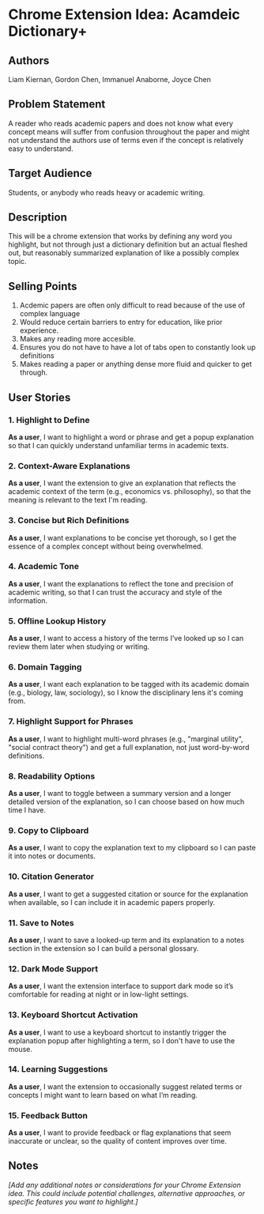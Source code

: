 # Chrome Extension Idea: Acamdeic Dictionary+

## Authors

Liam Kiernan, Gordon Chen, Immanuel Anaborne, Joyce Chen

## Problem Statement

A reader who reads academic papers and does not know what every concept means will suffer from confusion throughout the
paper and might not understand the authors use of terms even if the concept is relatively easy to understand.

## Target Audience

Students, or anybody who reads heavy or academic writing.

## Description

This will be a chrome extension that works by defining any word you highlight, but not through just a dictionary definition
but an actual fleshed out, but reasonably summarized explanation of like a possibly complex topic.
 
## Selling Points

1. Acdemic papers are often only difficult to read because of the use of complex language
2. Would reduce certain barriers to entry for education, like prior experience.
3. Makes any reading more accesible.
4. Ensures you do not have to have a lot of tabs open to constantly look up definitions
5. Makes reading a paper or anything dense more fluid and quicker to get through.

## User Stories

### 1. Highlight to Define
**As a user**, I want to highlight a word or phrase and get a popup explanation so that I can quickly understand unfamiliar terms in academic texts.

### 2. Context-Aware Explanations
**As a user**, I want the extension to give an explanation that reflects the academic context of the term (e.g., economics vs. philosophy), so that the meaning is relevant to the text I'm reading.

### 3. Concise but Rich Definitions
**As a user**, I want explanations to be concise yet thorough, so I get the essence of a complex concept without being overwhelmed.

### 4. Academic Tone
**As a user**, I want the explanations to reflect the tone and precision of academic writing, so that I can trust the accuracy and style of the information.

### 5. Offline Lookup History
**As a user**, I want to access a history of the terms I’ve looked up so I can review them later when studying or writing.

### 6. Domain Tagging
**As a user**, I want each explanation to be tagged with its academic domain (e.g., biology, law, sociology), so I know the disciplinary lens it's coming from.

### 7. Highlight Support for Phrases
**As a user**, I want to highlight multi-word phrases (e.g., "marginal utility", "social contract theory") and get a full explanation, not just word-by-word definitions.

### 8. Readability Options
**As a user**, I want to toggle between a summary version and a longer detailed version of the explanation, so I can choose based on how much time I have.

### 9. Copy to Clipboard
**As a user**, I want to copy the explanation text to my clipboard so I can paste it into notes or documents.

### 10. Citation Generator
**As a user**, I want to get a suggested citation or source for the explanation when available, so I can include it in academic papers properly.

### 11. Save to Notes
**As a user**, I want to save a looked-up term and its explanation to a notes section in the extension so I can build a personal glossary.

### 12. Dark Mode Support
**As a user**, I want the extension interface to support dark mode so it’s comfortable for reading at night or in low-light settings.

### 13. Keyboard Shortcut Activation
**As a user**, I want to use a keyboard shortcut to instantly trigger the explanation popup after highlighting a term, so I don't have to use the mouse.

### 14. Learning Suggestions
**As a user**, I want the extension to occasionally suggest related terms or concepts I might want to learn based on what I’m reading.

### 15. Feedback Button
**As a user**, I want to provide feedback or flag explanations that seem inaccurate or unclear, so the quality of content improves over time.

## Notes

_[Add any additional notes or considerations for your Chrome Extension idea. This could include potential challenges, alternative approaches, or specific features you want to highlight.]_
